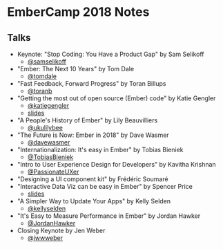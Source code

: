 # EmberCamp 2018 Notes


## Talks

- Keynote: "Stop Coding: You Have a Product Gap" by Sam Selikoff
  - [@samselikoff](https://twitter.com/samselikoff)
- "Ember: The Next 10 Years" by Tom Dale
  - [@tomdale](https://twitter.com/tomdale)
- "Fast Feedback, Forward Progress" by Toran Billups
  - [@toranb](https://twitter.com/toranb)
- "Getting the most out of open source (Ember) code" by Katie Gengler
  - [@katiegengler](https://twitter.com/katiegengler)
  - [slides](https://docs.google.com/presentation/d/1mvOSiaytI09A0raf4d0M5jcOZbiTNtRJ7_xa2Aer4q4/edit#slide=id.p)
- "A People's History of Ember" by Lily Beauvilliers
  - [@ukulilybee](https://twitter.com/ukulilybee)
- "The Future is Now: Ember in 2018" by Dave Wasmer
  - [@davewasmer](https://twitter.com/davewasmer)
- "Internationalization: It's easy in Ember" by Tobias Bieniek
  - [@TobiasBieniek](https://twitter.com/TobiasBieniek)
- "Intro to User Experience Design for Developers" by Kavitha Krishnan
  - [@PassionateUXer](https://twitter.com/PassionateUXer)
- "Designing a UI component kit" by Frédéric Soumaré
- "Interactive Data Viz can be easy in Ember" by Spencer Price
  - [slides](https://github.com/spencer516/ember-dataviz-demo)
- "A Simpler Way to Update Your Apps" by Kelly Selden
  - [@kellyselden](https://twitter.com/kellyselden)
- "It's Easy to Measure Performance in Ember" by Jordan Hawker
  - [@JordanHawker](https://twitter.com/JordanHawker)
- Closing Keynote by Jen Weber
  - [@jwwweber](https://twitter.com/jwwweber)
